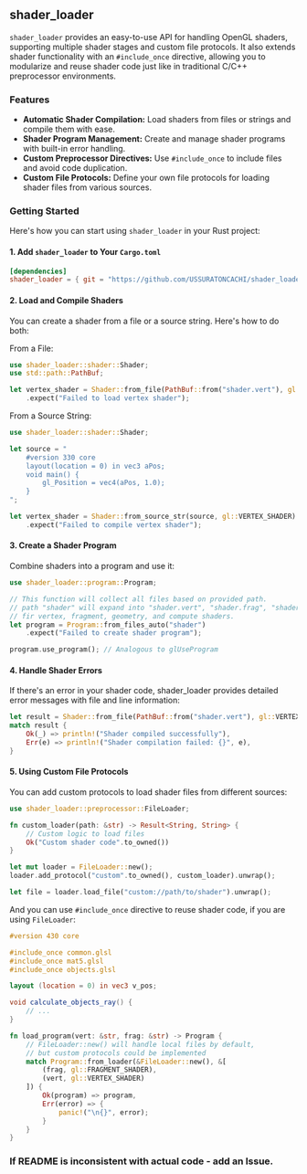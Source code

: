 ## shader_loader

`shader_loader` provides an easy-to-use API for handling OpenGL shaders, supporting multiple shader stages and custom file protocols. It also extends shader functionality with an `#include_once` directive, allowing you to modularize and reuse shader code just like in traditional C/C++ preprocessor environments.

### Features

- **Automatic Shader Compilation:** Load shaders from files or strings and compile them with ease.
- **Shader Program Management:** Create and manage shader programs with built-in error handling.
- **Custom Preprocessor Directives:** Use `#include_once` to include files and avoid code duplication.
- **Custom File Protocols:** Define your own file protocols for loading shader files from various sources.

### Getting Started

Here's how you can start using `shader_loader` in your Rust project:

#### 1. Add `shader_loader` to Your `Cargo.toml`

```toml
[dependencies]
shader_loader = { git = "https://github.com/USSURATONCACHI/shader_loader" }
```

#### 2. Load and Compile Shaders

You can create a shader from a file or a source string. Here's how to do both:

From a File:
```rust
use shader_loader::shader::Shader;
use std::path::PathBuf;

let vertex_shader = Shader::from_file(PathBuf::from("shader.vert"), gl::VERTEX_SHADER)
    .expect("Failed to load vertex shader");
```

From a Source String:
```rust
use shader_loader::shader::Shader;

let source = "
    #version 330 core
    layout(location = 0) in vec3 aPos;
    void main() {
        gl_Position = vec4(aPos, 1.0);
    }
";

let vertex_shader = Shader::from_source_str(source, gl::VERTEX_SHADER)
    .expect("Failed to compile vertex shader");
```

#### 3. Create a Shader Program

Combine shaders into a program and use it:
```rust
use shader_loader::program::Program;

// This function will collect all files based on provided path.
// path "shader" will expand into "shader.vert", "shader.frag", "shader.geom", "shader.comp"
// fir vertex, fragment, geometry, and compute shaders.
let program = Program::from_files_auto("shader")
    .expect("Failed to create shader program");

program.use_program(); // Analogous to glUseProgram
```

#### 4. Handle Shader Errors

If there's an error in your shader code, shader_loader provides detailed error messages with file and line information:

```rust
let result = Shader::from_file(PathBuf::from("shader.vert"), gl::VERTEX_SHADER);
match result {
    Ok(_) => println!("Shader compiled successfully"),
    Err(e) => println!("Shader compilation failed: {}", e),
}
```

#### 5. Using Custom File Protocols

You can add custom protocols to load shader files from different sources:
``` rust
use shader_loader::preprocessor::FileLoader;

fn custom_loader(path: &str) -> Result<String, String> {
    // Custom logic to load files
    Ok("Custom shader code".to_owned())
}

let mut loader = FileLoader::new();
loader.add_protocol("custom".to_owned(), custom_loader).unwrap();

let file = loader.load_file("custom://path/to/shader").unwrap();
```

And you can use `#include_once` directive to reuse shader code, if you are using `FileLoader`:
```glsl
#version 430 core

#include_once common.glsl
#include_once mat5.glsl
#include_once objects.glsl

layout (location = 0) in vec3 v_pos;

void calculate_objects_ray() {
    // ...
}
```

```rust
fn load_program(vert: &str, frag: &str) -> Program {
    // FileLoader::new() will handle local files by default,
    // but custom protocols could be implemented
    match Program::from_loader(&FileLoader::new(), &[
        (frag, gl::FRAGMENT_SHADER),
        (vert, gl::VERTEX_SHADER)
    ]) {
        Ok(program) => program,
        Err(error) => {
            panic!("\n{}", error);
        }
    }
}
```

### If README is inconsistent with actual code - add an Issue.
